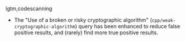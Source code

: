 lgtm,codescanning
* The "Use of a broken or risky cryptographic algorithm" (`cpp/weak-cryptographic-algorithm`) query has been enhanced to reduce false positive results, and (rarely) find more true positive results.
